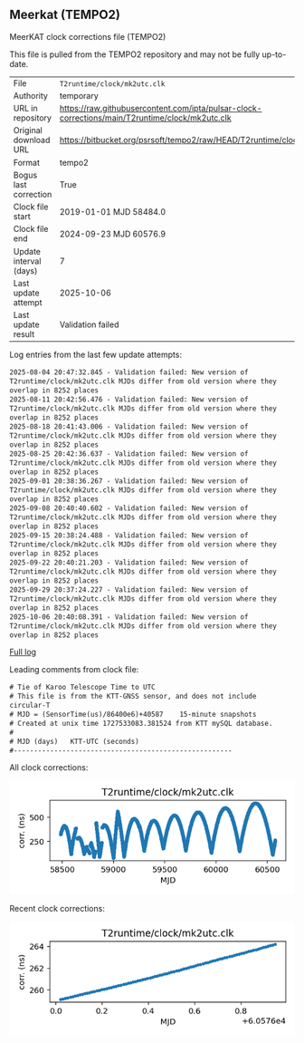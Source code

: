 
## Meerkat (TEMPO2)

MeerKAT clock corrections file (TEMPO2)

This file is pulled from the TEMPO2 repository and may not be fully
up-to-date.

|     |     |
|:--- |:--- |
| File | `T2runtime/clock/mk2utc.clk` |
| Authority | temporary |
| URL in repository | <https://raw.githubusercontent.com/ipta/pulsar-clock-corrections/main/T2runtime/clock/mk2utc.clk> |
| Original download URL | <https://bitbucket.org/psrsoft/tempo2/raw/HEAD/T2runtime/clock/mk2utc.clk> |
| Format | tempo2 |
| Bogus last correction | True |
| Clock file start | 2019-01-01 MJD 58484.0 |
| Clock file end | 2024-09-23 MJD 60576.9 |
| Update interval (days) | 7 |
| Last update attempt | 2025-10-06 |
| Last update result | Validation failed |

Log entries from the last few update attempts:
```
2025-08-04 20:47:32.845 - Validation failed: New version of T2runtime/clock/mk2utc.clk MJDs differ from old version where they overlap in 8252 places
2025-08-11 20:42:56.476 - Validation failed: New version of T2runtime/clock/mk2utc.clk MJDs differ from old version where they overlap in 8252 places
2025-08-18 20:41:43.006 - Validation failed: New version of T2runtime/clock/mk2utc.clk MJDs differ from old version where they overlap in 8252 places
2025-08-25 20:42:36.637 - Validation failed: New version of T2runtime/clock/mk2utc.clk MJDs differ from old version where they overlap in 8252 places
2025-09-01 20:38:36.267 - Validation failed: New version of T2runtime/clock/mk2utc.clk MJDs differ from old version where they overlap in 8252 places
2025-09-08 20:40:40.602 - Validation failed: New version of T2runtime/clock/mk2utc.clk MJDs differ from old version where they overlap in 8252 places
2025-09-15 20:38:24.488 - Validation failed: New version of T2runtime/clock/mk2utc.clk MJDs differ from old version where they overlap in 8252 places
2025-09-22 20:40:21.203 - Validation failed: New version of T2runtime/clock/mk2utc.clk MJDs differ from old version where they overlap in 8252 places
2025-09-29 20:37:24.227 - Validation failed: New version of T2runtime/clock/mk2utc.clk MJDs differ from old version where they overlap in 8252 places
2025-10-06 20:40:08.391 - Validation failed: New version of T2runtime/clock/mk2utc.clk MJDs differ from old version where they overlap in 8252 places
```
[Full log](https://raw.githubusercontent.com/ipta/pulsar-clock-corrections/main/log/T2runtime/clock/mk2utc.clk.log)

Leading comments from clock file:

    # Tie of Karoo Telescope Time to UTC
    # This file is from the KTT-GNSS sensor, and does not include circular-T
    # MJD = (SensorTime(us)/86400e6)+40587    15-minute snapshots
    # Created at unix time 1727533083.381524 from KTT mySQL database.
    #
    # MJD (days)   KTT-UTC (seconds)
    #------------------------------------------------------



All clock corrections:

![plot of all clock corrections](mk2utc.clk.png "All corrections")

Recent clock corrections:

![plot of recent clock corrections](mk2utc.clk.short.png "Recent corrections")

